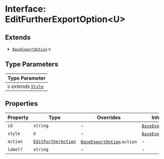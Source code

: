 # Interface: EditFurtherExportOption<U\>

## Extends

- [`BaseExportOption`](base-export-option.md) `U`

## Type Parameters

| Type Parameter |
| ------ |
| `U` *extends* [`Style`](style.md) |

## Properties

| Property | Type | Overrides | Inherited from |
| ------ | ------ | ------ | ------ |
| `id` | `string` | - | [`BaseExportOption`](base-export-option.md).`id` |
| `style` | `U` | - | [`BaseExportOption`](base-export-option.md).`style` |
| `action` | [`EditFurtherAction`](edit-further-action.md) | [`BaseExportOption`](base-export-option.md).`action` | - |
| `label?` | `string` | - | - |
